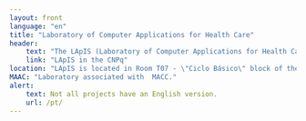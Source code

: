```yaml
---
layout: front
language: "en"
title: "Laboratory of Computer Applications for Health Care"
header:
    text: "The LApIS (Laboratory of Computer Applications for Health Care) is a laboratory located at the School of Arts, Sciences and Humanities of the University of São Paulo, whose main objective is to design and develop low cost techniques and tools for but not limited to - health area."
    link: "LApIS in the CNPq"
location: "LApIS is located in Room T07 - \"Ciclo Básico\" block of the School of Arts, Sciences and Humanities of the University of São Paulo."
MAAC: "Laboratory associated with  MACC."
alert: 
    text: Not all projects have an English version.
    url: /pt/
---
```

